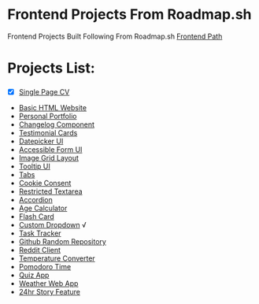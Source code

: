 
# Frontend Projects From Roadmap.sh
Frontend Projects Built Following From Roadmap.sh [Frontend Path](https://roadmap.sh/frontend)

##

# Projects List:

###

- [x] [Single Page CV](https://roadmap.sh/projects/single-page-cv) 
- [Basic HTML Website]() 
- [Personal Portfolio]() 
- [Changelog Component]() 
- [Testimonial Cards]() 
- [Datepicker UI]() 
- [Accessible Form UI]() 
- [Image Grid Layout]() 
- [Tooltip UI]() 
- [Tabs]() 
- [Cookie Consent]() 
- [Restricted Textarea]() 
- [Accordion]() 
- [Age Calculator]() 
- [Flash Card]() 
- [Custom Dropdown](https://roadmap.sh/projects/custom-dropdown) √
- [Task Tracker]() 
- [Github Random Repository]() 
- [Reddit Client]() 
- [Temperature Converter]() 
- [Pomodoro Time]() 
- [Quiz App]() 
- [Weather Web App]() 
- [24hr Story Feature]() 
